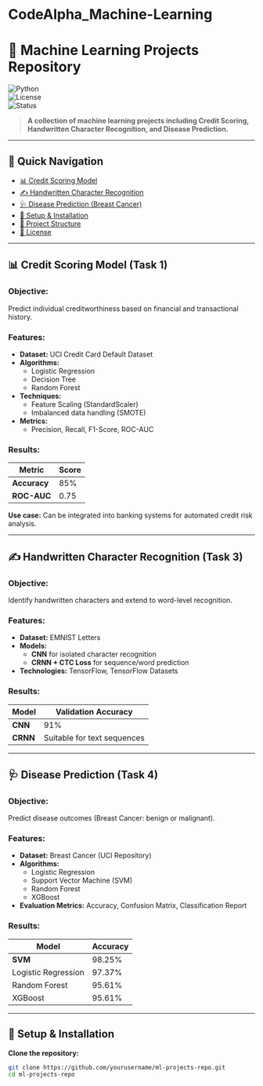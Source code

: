 # CodeAlpha_Machine-Learning
# 🧠 Machine Learning Projects Repository

![Python](https://img.shields.io/badge/Python-3.8+-blue?logo=python)  
![License](https://img.shields.io/badge/License-MIT-green.svg)  
![Status](https://img.shields.io/badge/Status-Completed-success)

> **A collection of machine learning projects including Credit Scoring, Handwritten Character Recognition, and Disease Prediction.**

---

## 🚀 Quick Navigation

- [📊 Credit Scoring Model](#credit-scoring-model-task-1)
- [✍️ Handwritten Character Recognition](#handwritten-character-recognition-task-3)
- [🩺 Disease Prediction (Breast Cancer)](#disease-prediction-task-4)
- [🔧 Setup & Installation](#setup--installation)
- [📂 Project Structure](#project-structure)
- [📄 License](#license)

---

## 📊 **Credit Scoring Model (Task 1)**

### **Objective:**  
Predict individual creditworthiness based on financial and transactional history.

### **Features:**

- **Dataset:** UCI Credit Card Default Dataset
- **Algorithms:**  
  - Logistic Regression  
  - Decision Tree  
  - Random Forest
- **Techniques:**  
  - Feature Scaling (StandardScaler)  
  - Imbalanced data handling (SMOTE)
- **Metrics:**  
  - Precision, Recall, F1-Score, ROC-AUC

### **Results:**  

| Metric      | Score |
|-------------|-------|
| **Accuracy** | 85%   |
| **ROC-AUC**  | 0.75  |

**Use case:** Can be integrated into banking systems for automated credit risk analysis.

---

## ✍️ **Handwritten Character Recognition (Task 3)**

### **Objective:**  
Identify handwritten characters and extend to word-level recognition.

### **Features:**

- **Dataset:** EMNIST Letters
- **Models:**  
  - **CNN** for isolated character recognition  
  - **CRNN + CTC Loss** for sequence/word prediction
- **Technologies:** TensorFlow, TensorFlow Datasets

### **Results:**  

| Model | Validation Accuracy |
|--------|--------------------|
| **CNN**  | 91%                |
| **CRNN** | Suitable for text sequences |

---

## 🩺 **Disease Prediction (Task 4)**

### **Objective:**  
Predict disease outcomes (Breast Cancer: benign or malignant).

### **Features:**

- **Dataset:** Breast Cancer (UCI Repository)
- **Algorithms:**  
  - Logistic Regression  
  - Support Vector Machine (SVM)  
  - Random Forest  
  - XGBoost
- **Evaluation Metrics:** Accuracy, Confusion Matrix, Classification Report

### **Results:**

| Model | Accuracy |
|--------|----------|
| **SVM** | 98.25%   |
| Logistic Regression | 97.37% |
| Random Forest | 95.61% |
| XGBoost | 95.61% |

---

## 🔧 **Setup & Installation**

**Clone the repository:**

```bash
git clone https://github.com/yourusername/ml-projects-repo.git
cd ml-projects-repo
